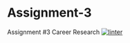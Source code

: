 # Assignment-3
Assignment #3 Career Research 
[![linter](https://github.com/Colin-Kieu/Assignment-3/workflows/linter/badge.svg)](https://github.com/marketplace/actions/super-linter)
